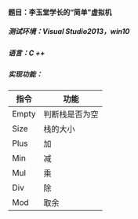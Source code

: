 #### 题目：李玉堂学长的“简单”虚拟机

##### 测试环境：Visual Studio2013，win10

##### 语言：C ++

##### 实现功能：

| 指令  | 功能           |
| ----- | -------------- |
| Empty | 判断栈是否为空 |
| Size  | 栈的大小       |
| Plus  | 加             |
| Min   | 减             |
| Mul   | 乘             |
| Div   | 除             |
| Mod   | 取余           |